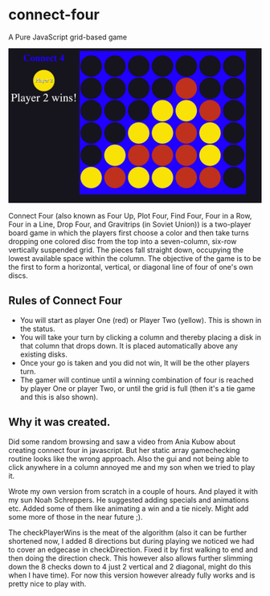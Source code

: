 # connect-four
A Pure JavaScript grid-based game

![image](screens/screenshot1.jpg?raw=true)

Connect Four (also known as Four Up, Plot Four, Find Four, Four in a Row, Four in a Line, Drop Four, and Gravitrips (in Soviet Union)) is a two-player board game in which the players first choose a color and then take turns dropping one colored disc from the top into a seven-column, six-row vertically suspended grid. The pieces fall straight down, occupying the lowest available space within the column. The objective of the game is to be the first to form a horizontal, vertical, or diagonal line of four of one's own discs.


## Rules of Connect Four
* You will start as player One (red) or Player Two (yellow). This is shown in the status.
* You will take your turn by clicking a column and thereby placing a disk in that column that drops down. It is placed automatically above any existing disks.
* Once your go is taken and you did not win, It will be the other players turn.
* The gamer will continue until a winning combination of four is reached by player One or player Two, or until the grid is full (then it's a tie game and this is also shown).

## Why it was created.
Did some random browsing and saw a video from Ania Kubow about creating connect four in javascript.
But her static array gamechecking routine looks like the wrong approach. Also the gui and not being able to click anywhere in a column annoyed me and my son when
we tried to play it.

Wrote my own version from scratch in a couple of hours. And played it with my sun Noah Schreppers. He suggested adding specials and animations etc.
Added some of them like animating a win and a tie nicely. Might add some more of those in the near future ;).

The checkPlayerWins is the meat of the algorithm (also it can be further shortened now, I added 8 directions but during playing we noticed we had to cover an edgecase in checkDirection. Fixed it by first walking to end and then doing the direction check. This however also allows further slimming down the 8 checks down to 4 just 2 vertical and 2 diagonal, might do this when I have time). For now this version however already fully works and is pretty nice to play with.

